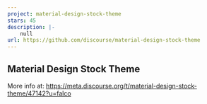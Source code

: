 ```yaml
---
project: material-design-stock-theme
stars: 45
description: |-
    null
url: https://github.com/discourse/material-design-stock-theme
---
```


## Material Design Stock Theme

More info at: https://meta.discourse.org/t/material-design-stock-theme/47142?u=falco


